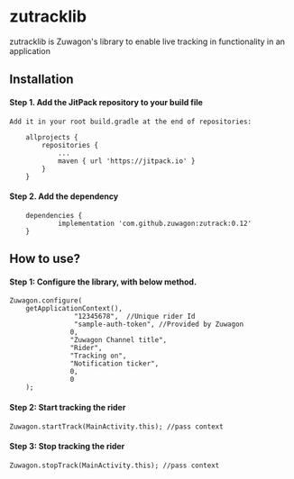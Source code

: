 # zutracklib

zutracklib is Zuwagon's library to enable live tracking in functionality in an application

## Installation

#### Step 1. Add the JitPack repository to your build file


```
Add it in your root build.gradle at the end of repositories:

	allprojects {
		repositories {
			...
			maven { url 'https://jitpack.io' }
		}
	}
```


#### Step 2. Add the dependency


```
	dependencies {
	        implementation 'com.github.zuwagon:zutrack:0.12'
	}
```

## How to use?

#### Step 1: Configure the library, with below method.


```
Zuwagon.configure(
    getApplicationContext(),
                "12345678",  //Unique rider Id
                "sample-auth-token", //Provided by Zuwagon
               0,
               "Zuwagon Channel title",
               "Rider",
               "Tracking on",
               "Notification ticker",
               0,
               0
    );
```


#### Step 2: Start tracking the rider


```
Zuwagon.startTrack(MainActivity.this); //pass context
```


#### Step 3: Stop tracking the rider


```
Zuwagon.stopTrack(MainActivity.this); //pass context
```



